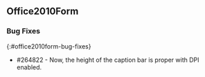 ## Office2010Form

### Bug Fixes
{:#office2010form-bug-fixes}

* \#264822 - Now, the height of the caption bar is proper with DPI enabled.